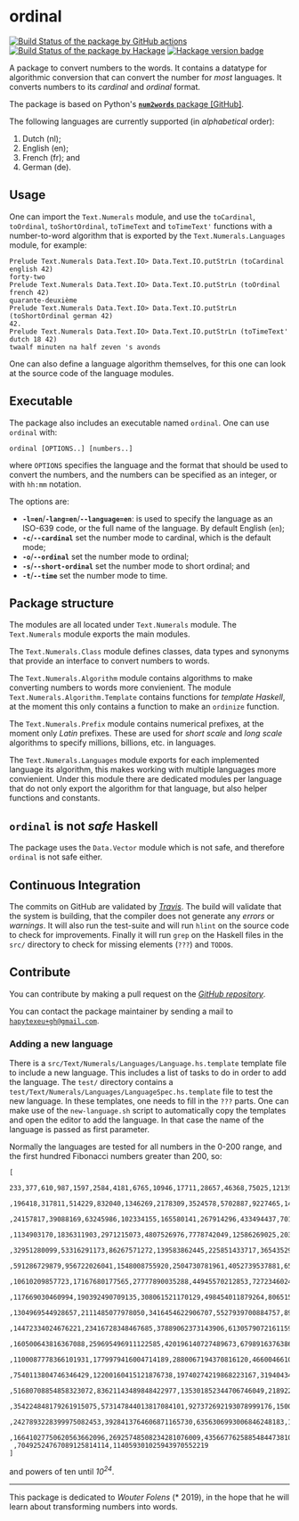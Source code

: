 # ordinal

[![Build Status of the package by GitHub actions](https://github.com/hapytex/ordinal/actions/workflows/build-ci.yml/badge.svg)](https://github.com/hapytex/ordinal/actions/workflows/build-ci.yml)
[![Build Status of the package by Hackage](https://matrix.hackage.haskell.org/api/v2/packages/ordinal/badge)](https://matrix.hackage.haskell.org/#/package/ordinal)
[![Hackage version badge](https://img.shields.io/hackage/v/ordinal.svg)](https://hackage.haskell.org/package/ordinal)

A package to convert numbers to the words. It contains a datatype for
algorithmic conversion that can convert the number for *most* languages.
It converts numbers to its *cardinal* and *ordinal* format.

The package is based on Python's [**`num2words`** package \[GitHub\]](https://github.com/savoirfairelinux/num2words).

The following languages are currently supported (in *alphabetical* order):

 1. Dutch (nl);
 2. English (en);
 3. French (fr); and
 4. German (de).

## Usage

One can import the `Text.Numerals` module, and use the `toCardinal`,
`toOrdinal`, `toShortOrdinal`, `toTimeText` and `toTimeText'` functions with a
number-to-word algorithm that is exported by the `Text.Numerals.Languages` module,
for example:

```
Prelude Text.Numerals Data.Text.IO> Data.Text.IO.putStrLn (toCardinal english 42)
forty-two
Prelude Text.Numerals Data.Text.IO> Data.Text.IO.putStrLn (toOrdinal french 42)
quarante-deuxième
Prelude Text.Numerals Data.Text.IO> Data.Text.IO.putStrLn (toShortOrdinal german 42)
42.
Prelude Text.Numerals Data.Text.IO> Data.Text.IO.putStrLn (toTimeText' dutch 18 42)
twaalf minuten na half zeven 's avonds
```

One can also define a language algorithm themselves, for this one can look at
the source code of the language modules.

## Executable

The package also includes an executable named `ordinal`. One can use `ordinal` with:

```
ordinal [OPTIONS..] [numbers..]
```

where `OPTIONS` specifies the language and the format that should be used to convert the numbers, and the numbers can be specified as an integer, or with `hh:mm` notation.

The options are:

 - **`-l=en`**/**`-lang=en`**/**`--language=en`**: is used to specify the language as an ISO-639 code, or the full name of the language. By default English (`en`);
 - **`-c`**/**`--cardinal`** set the number mode to cardinal, which is the default mode;
 - **`-o`**/**`--ordinal`** set the number mode to ordinal;
 - **`-s`**/**`--short-ordinal`** set the number mode to short ordinal; and
 - **`-t`**/**`--time`** set the number mode to time.

## Package structure

The modules are all located under `Text.Numerals` module. The `Text.Numerals`
module exports the main modules.

The `Text.Numerals.Class` module defines classes, data types and synonyms that
provide an interface to convert numbers to words.

The `Text.Numerals.Algorithm` module contains algorithms to make converting
numbers to words more convienient. The module `Text.Numerals.Algorithm.Template`
contains functions for *template Haskell*, at the moment this only contains a
function to make an `ordinize` function.

The `Text.Numerals.Prefix` module contains numerical prefixes, at the moment
only *Latin* prefixes. These are used for *short scale* and *long scale*
algorithms to specify millions, billions, etc. in languages.

The `Text.Numerals.Languages` module exports for each implemented language its
algorithm, this makes working with multiple languages more convienient. Under
this module there are dedicated modules per language that do not only export the
algorithm for that language, but also helper functions and constants.

## `ordinal` is not *safe* Haskell

The package uses the `Data.Vector` module which is not safe, and therefore
`ordinal` is not safe either.

## Continuous Integration

The commits on GitHub are validated by [*Travis*](https://travis-ci.com/hapytex/ordinal).
The build will validate that the system is building, that the compiler does not
generate any *errors* or *warnings*. It will also run the test-suite and will
run `hlint` on the source code to check for improvements. Finally it will run
`grep` on the Haskell files in the `src/` directory to check for missing
elements (`???`) and `TODO`s.

## Contribute

You can contribute by making a pull request on the [*GitHub
repository*](https://github.com/hapytex/ordinal).

You can contact the package maintainer by sending a mail to
[`hapytexeu+gh@gmail.com`](mailto:hapytexeu+gh@gmail.com).

### Adding a new language

There is a `src/Text/Numerals/Languages/Language.hs.template` template file to
include a new language. This includes a list of tasks to do in order to add the
language. The `test/` directory contains a `test/Text/Numerals/Languages/LanguageSpec.hs.template`
file to test the new language. In these templates, one needs to fill in the
`???` parts. One can make use of the `new-language.sh` script to automatically
copy the templates and open the editor to add the language. In that case the name
of the language is passed as first parameter.

Normally the languages are tested for all numbers in the 0-200 range, and the
first hundred Fibonacci numbers greater than 200, so:
```
[
  233,377,610,987,1597,2584,4181,6765,10946,17711,28657,46368,75025,121393
 ,196418,317811,514229,832040,1346269,2178309,3524578,5702887,9227465,14930352
 ,24157817,39088169,63245986,102334155,165580141,267914296,433494437,701408733
 ,1134903170,1836311903,2971215073,4807526976,7778742049,12586269025,20365011074
 ,32951280099,53316291173,86267571272,139583862445,225851433717,365435296162
 ,591286729879,956722026041,1548008755920,2504730781961,4052739537881,6557470319842
 ,10610209857723,17167680177565,27777890035288,44945570212853,72723460248141
 ,117669030460994,190392490709135,308061521170129,498454011879264,806515533049393
 ,1304969544928657,2111485077978050,3416454622906707,5527939700884757,8944394323791464
 ,14472334024676221,23416728348467685,37889062373143906,61305790721611591,99194853094755497
 ,160500643816367088,259695496911122585,420196140727489673,679891637638612258
 ,1100087778366101931,1779979416004714189,2880067194370816120,4660046610375530309
 ,7540113804746346429,12200160415121876738,19740274219868223167,31940434634990099905
 ,51680708854858323072,83621143489848422977,135301852344706746049,218922995834555169026
 ,354224848179261915075,573147844013817084101,927372692193078999176,1500520536206896083277
 ,2427893228399975082453,3928413764606871165730,6356306993006846248183,10284720757613717413913
 ,16641027750620563662096,26925748508234281076009,43566776258854844738105
 ,70492524767089125814114,114059301025943970552219
]
```

and powers of ten until *10<sup>24</sup>*.

---

This package is dedicated to *Wouter Folens* (\* 2019), in the hope that he will
learn about transforming numbers into words.
